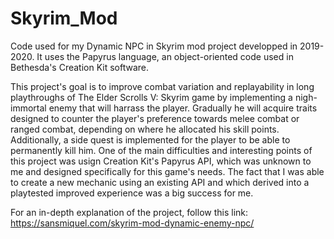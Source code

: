 # Skyrim_Mod
Code used for my Dynamic NPC in Skyrim mod project developped in 2019-2020. It uses the Papyrus language, an object-oriented code used in Bethesda's Creation Kit software.

This project's goal is to improve combat variation and replayability in long playthroughs of The Elder Scrolls V: Skyrim game by implementing a nigh-immortal enemy that will harrass the player. Gradually he will acquire traits designed to counter the player's preference towards melee combat or ranged combat, depending on where he allocated his skill points. Additionally, a side quest is implemented for the player to be able to permanently kill him.
One of the main difficulties and interesting points of this project was usign Creation Kit's Papyrus API, which was unknown to me and designed specifically for this game's needs. The fact that I was able to create a new mechanic using an existing API and which derived into a playtested improved experience was a big success for me.

For an in-depth explanation of the project, follow this link: https://sansmiquel.com/skyrim-mod-dynamic-enemy-npc/
